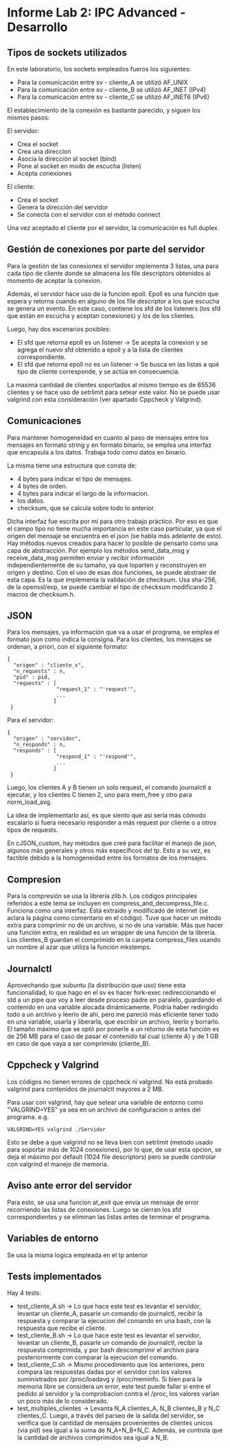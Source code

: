 # Informe Lab 2: IPC Advanced - Desarrollo


## Tipos de sockets utilizados

En este laboratorio, los sockets empleados fueros los siguientes:
- Para la comunicación entre sv - cliente_A se utilizó AF_UNIX
- Para la comunicación entre sv - cliente_B se utilizó AF_INET  (IPv4)
- Para la comunicación entre sv - cliente_C se utilizó AF_INET6 (IPv6)

El establecimiento de la conexión es bastante parecido, y siguen los mismos pasos:

El servidor:
  - Crea el socket
  - Crea una direccion
  - Asocia la dirección al socket (bind)
  - Pone al socket en modo de escucha (listen)
  - Acepta conexiones

El cliente:
  - Crea el socket
  - Genera la dirección del servidor
  - Se conecta con el servidor con el método connect

Una vez aceptado el cliente por el servidor, la comunicación es full duplex.

## Gestión de conexiones por parte del servidor

Para la gestión de las conexiones el servidor implementa 3 listas, una para cada tipo de cliente donde se almacena los file descriptors obtenidos al momento de aceptar la conexion.

Además, el servidor hace uso de la función epoll. Epoll es una función que espera y retorna cuando en alguno de los file descriptor a los que escucha se genera un evento.
En este caso, contiene los sfd de los listeners (los sfd que están en escucha y aceptan conexiones) y los de los clientes.

Luego, hay dos escenarios posibles:
  - El sfd que retorna epoll es un listener -> Se acepta la conexion y se agrega el nuevo sfd obtenido a epoll y a la lista de clientes correspondiente.
  - El sfd que retorna epoll no es un listener -> Se busca en las listas a qué tipo de cliente corresponde, y se actúa en consecuencia. 

La maxima cantidad de clientes soportados al mismo tiempo es de 65536 clientes y se hace uso de setrlimit para setear este valor. No se puede usar valgrind con esta consideración (ver apartado Cppcheck y Valgrind).

## Comunicaciones

Para mantener homogeneidad en cuanto al paso de mensajes entre los mensajes en formato string y en formato binario, se emplea una interfaz que encapsula a los datos. Trabaja todo como datos en binario.

La misma tiene una estructura que consta de:
 - 4 bytes para indicar el tipo de mensajes. 
 - 4 bytes de orden.
 - 4 bytes para indicar el largo de la informacion.
 - los datos.
 - checksum, que se calcula sobre todo lo anterior.

Dicha interfaz fue escrita por mí para otro trabajo práctico. Por eso es que el campo tipo no tiene mucha importancia en este caso particular, ya que el origen del mensaje se encuentra en el json (se habla más adelante de esto). Hay métodos nuevos creados para hacer lo posible de pensarlo como una capa de abstracción. Por ejemplo los métodos send_data_msg y receive_data_msg permiten enviar y recibir información independientemente de su tamaño, ya que loparten y reconstruyen en origen y destino. Con el uso de esas dos funciones, se puede abstraer de esta capa. Es la que implementa la validación de checksum. Usa sha-256, de la openssl/evp, se puede cambiar el tipo de checksum modificando 2 macros de checksum.h. 

## JSON

Para los mensajes, ya información que va a usar el programa, se emplea el formato json como indica la consigna.
Para los clientes, los mensajes se ordenan, a priori, con el siguiente formato:

    {
      "origen" : "cliente_x",
      "n_requests" : n,
      "pid" : pid,
      "requests" : [
                    "request_1" : "'request'",
                    ...
                   ]
     }

Para el servidor:

    {
      "origen" : "servidor",
      "n_responds" : n,
      "responds" : [
                    "respond_1" : "'respond'",
                    ...
                   ]
     }
     
Luego, los clientes A y B tienen un solo request, el comando journalctl a ejecutar, y los clientes C tienen 2, uno para mem_free y otro para norm_load_avg.

La idea de implementarlo así, es que siento que así sería más cómodo escalarlo si fuera necesario responder a más request por cliente o a otros tipos de requests.

En cJSON_custom, hay métodos que creé para facilitar el manejo de json, algunos más generales y otros más específicos del tp. Esto a su vez, es factible debido a la homogeneidad entre los formatos de los mensajes.

## Compresion

Para la compresión se usa la librería zlib.h. Los códigos principales referidos a este tema se incluyen en compress_and_decompress_file.c. Funciona como una interfaz. Está extraído y modificado de internet (se aclara la página como comentario en el código). Tuve que hacer un método extra para comprimir no de un archivo, si no de una variable. Más que hacer una función extra, en realidad es un wrapper de una función de la librería. Los clientes_B guardan el comprimido en la carpeta compress_files usando un nombre al azar que utiliza la función mkstemps.

## Journalctl

Aprovechando que xubuntu (la distribución que uso) tiene esta funcionalidad, lo que hago en el sv es hacer fork-exec redireccionando el std a un pipe que voy a leer desde proceso padre en paralelo, guardando el contenido en una variable alocada dinámicamente. Podría haber redirigido todo a un archivo y leerlo de ahí, pero me pareció más eficiente tener todo en una variable, usarla y liberarla, que escribir un archivo, leerlo y borrarlo. El tamaño máximo que se optó por ponerle a un retorno de esta función es de 256 MB para el caso de pasar el contenido tal cual (cliente A) y de 1 GB en caso de que vaya a ser comprimido (cliente_B). 

## Cppcheck y Valgrind

Los códigos no tienen errores de cppcheck ni valgrind. No está probado valgrind para contenidos de journalctl mayores a 2 MB.

Para usar con valgrind, hay que setear una variable de entorno como "VALGRIND=YES" ya sea en un archivo de configuracion o antes del programa. e.g.

    VALGRIND=YES valgrind ./Servidor

Esto se debe a que valgrind no se lleva bien con setrlimit (metodo usado para soportar más de 1024 conexiones), por lo que, de usar esta opcion, se deja el máximo por default (1024 file descriptors) pero se puede controlar con valgrind el manejo de memoria.

## Aviso ante error del servidor

Para esto, se usa una funcion at_exit que envia un mensaje de error recorriendo las listas de conexiones. Luego se cierran los sfd correspondientes y se eliminan las listas antes de terminar el programa.

## Variables de entorno

Se usa la misma logica empleada en el tp anterior

## Tests implementados

Hay 4 tests:
- test_cliente_A.sh -> Lo que hace este test es levantar el servidor, levantar un cliente_A, pasarle un comando de journalctl, recibir la respuesta y comparar la ejecucion del comando en una bash, con la respuesta que recibe el cliente.
- test_cliente_B.sh -> Lo que hace este test es levantar el servidor, levantar un cliente_B, pasarle un comando de journalctl, recibir la respuesta comprimida, y por bash descomprimir el archivo para posteriormente con comparar la ejecucion del comando.
- test_cliente_C.sh -> Mismo procedimiento que los anteriores, pero compara las respuestas dadas por el servidor con los valores suministrados por /proc/loadavg y /proc/meminfo. Si bien para la memoria libre se considera un error, este test puede fallar si entre el pedido al servidor y la comprobacion contra el /proc, los valores varian un poco más de lo considerado.
- test_multiples_clientes -> Levanta N_A clientes_A, N_B clientes_B y N_C clientes_C. Luego, a través del parseo de la salida del servidor, se verifica que la cantidad de mensajes provenientes de clientes unicos (via pid) sea igual a la suma de N_A+N_B+N_C. Además, se controla que la cantidad de archivos comprimidos sea igual a N_B.
